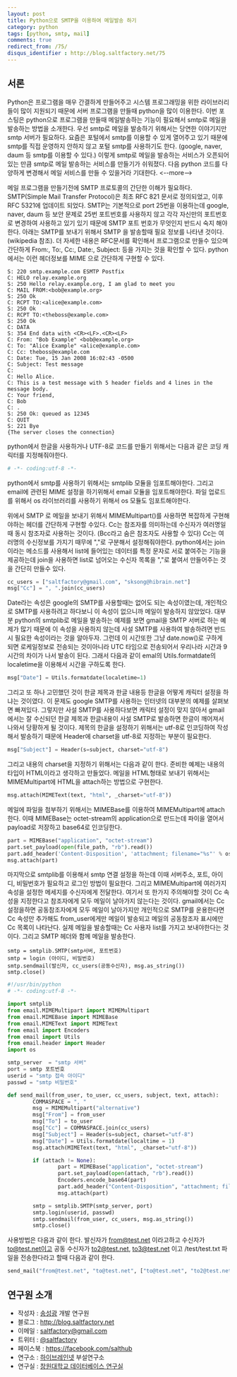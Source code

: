 ```yaml
---
layout: post
title: Python으로 SMTP을 이용하여 메일발송 하기
category: python
tags: [python, smtp, mail]
comments: true
redirect_from: /75/
disqus_identifier : http://blog.saltfactory.net/75
---
```


## 서론

Python은 프로그램을 매우 간결하게 만들어주고 시스템 프로그래밍을 위한 라이브러리들이 많이 지원되기 때문에 서버 프로그램을 만들때 python을 많이 이용한다. 이번 포스팅은 python으로 프로그램을 만들때 메일발송하는 기능이 필요해서 smtp로 메일을 발송하는 방법을 소개한다. 우선 smtp로 메일을 발송하기 위해서는 당연한 이야기지만 smtp 서버가 필요하다.  요즘은 포털에서 smtp를 이용할 수 있게 열어주고 있기 때문에 smtp를 직접 운영하지 안하지 않고 포털 smtp를 사용하기도 한다. (google, naver, daum 등 smtp를 이용할 수 있다.) 이렇게 smtp로 메일을 발송하는 서비스가 오픈되어 있는 만큼 smtp로 메일 발송하는 서비스를 만들기가 쉬워졌다. 다음 python 코드를 다양하게 변경해서 메일 서비스를 만들 수 있을거라 기대한다.
<--more-->

메일 프로그램을 만들기전에 SMTP 프로토콜의 간단한 이해가 필요하다.  SMTP(Simple Mail Transfer Protocol)은 최초 RFC 821 문서로 정의되었고, 이후 RFC 5321에 업데이트 되었다. SMTP는 기본적으로 port 25번을 이용하는데 google, naver, daum 등 보안 문제로 25번 포트번호를 사용하지 않고 각각 자신만의 포트번호로 변경하여 사용하고 있기 있기 때문에 SMTP 포트 번호가 무엇인지 반드시 숙지 해야한다. 아래는 SMTP를 보내기 위해서 SMTP 을 발송할때 필요 정보를 나타낸 것이다.(wikipedia 참조). 더 자세한 내용은 RFC문서를 확인해서 프로그램으로 만들수 있으며 간단하게 From:, To:, Cc:, Date:, Subject: 등을 가지는 것을 확인할 수 있다. python에서는 이런 헤더정보를 MIME 으로 간단하게 구현할 수 있다.

```
S: 220 smtp.example.com ESMTP Postfix
C: HELO relay.example.org
S: 250 Hello relay.example.org, I am glad to meet you
C: MAIL FROM:<bob@example.org>
S: 250 Ok
C: RCPT TO:<alice@example.com>
S: 250 Ok
C: RCPT TO:<theboss@example.com>
S: 250 Ok
C: DATA
S: 354 End data with <CR><LF>.<CR><LF>
C: From: "Bob Example" <bob@example.org>
C: To: "Alice Example" <alice@example.com>
C: Cc: theboss@example.com
C: Date: Tue, 15 Jan 2008 16:02:43 -0500
C: Subject: Test message
C:
C: Hello Alice.
C: This is a test message with 5 header fields and 4 lines in the message body.
C: Your friend,
C: Bob
C: .
S: 250 Ok: queued as 12345
C: QUIT
S: 221 Bye
{The server closes the connection}
```

python에서 한글을 사용하거나 UTF-8로 코드를 만들기 위해서는 다음과 같은 코딩 캐릭터를 지정해줘야한다.

```python
# -*- coding:utf-8 -*-
```

python에서 smtp를 사용하기 위해서는 smtplib 모듈을 임포트해야한다. 그리고 email에 관련된 MIME 설정을 하기위해서 email 모듈을 임포트해야한다. 파일 업로드를 위해서 os 라이브러리를 사용하기 위해서 os 모듈도 임포트해야한다.

위에서 SMTP 로 메일을 보내기 위해서 MIMEMultipart()를 사용하면 복잡하게 구현해야하는 헤더를 간단하게 구현할 수있다.
Cc는 참조자를 의미하는데 수신자가 여러명일 때 동시 참조자로 사용하는 것이다. (Bcc라고 숨은 참조자도 사용할 수 있다)
Cc는 여러명의 수신정보를 가지기 때무에 ","로 구분해서 설정해줘야한다. python에서는 join이라는 메소드를 사용해서 list에 들어있는 데이터를 특정 문자로 서로 붙여주는 기능을 제공하는데 join을 사용하면 list로 넘어오는 수신자 목록을 ","로 붙여서 만들어주는 것을 간단히 만들수 있다.

```python
cc_users = ["saltfactory@gmail.com", "sksong@hibrain.net"]
msg["Cc"] = ", ".join(cc_users)
```

Date라는 속성은 google의 SMTP를 사용할때는 없어도 되는 속성이였는데, 개인적으로 SMTP를 사용하려고 하다보니 이 속성이 없으니까 메일이 발송하지 않았었다. 대부분 python의 smtplib로 메일을 발송하는 예제를 보면 gmail을 SMTP 서버로 하는 예제가 많기 때문에 이 속성을 사용하지 않는데 사설 SMTP를 사용하여 발송하려면 반드시 필요한 속성이라는 것을 알아두자. 그런데 이 시간또한 그냥 date.now()로 구하게 되면 로케일정보로 전송되는 것이아니라 UTC 타임으로 전송되어서 우리나라 시간과 9시간의 차이가 나서 발송이 된다. 그래서 다음과 같이 emal의 Utils.formatdate의 localetime을 이용해서 시간을 구하도록 한다.

```python
msg["Date"] = Utils.formatdate(localetime=1)
```

그리고 또 하나 고민했던 것이 한글 제목과 한글 내용등 한글을 어떻게 캐릭터 설정을 하냐는 것이였다. 이 문제도 google SMTP를 사용하는 인터넷의 대부분의 예제를 살펴보면 빠져있다. 그렇지만 사설 SMTP를 사용하다보면 캐릭터 설정이 맞지 않아서 gmail에서는 잘 수신되던 한글 제목과 한글내용이 사설 SMTP로 발송하면 한글이 깨어져서 나와서 당황하게 될 것이다.
제목의 한글을 설정하기 위해서는 utf-8로 인코딩하여 작성해서 발송하기 때문에 Header에 charset을 utf-8로 지정하는 부분이 필요한다.

```python
msg["Subject"] = Header(s=subject, charset="utf-8")
```

그리고 내용의 charset을 지정하기 위해서는 다음과 같이 한다. 준비한 예제는 내용의 타입이 HTML이라고 생각하고 만들었다. 메일을 HTML형태로 보내기 위해서는 MIMEMultipart에 HTML을 attach하는 방법으로 구현한다.

```python
msg.attach(MIMEText(text, "html", _charset="utf-8"))
```

메일에 파일을 첨부하기 위해서는 MIMEBase를 이용하여 MIMEMultipart에 attach 한다. 이때 MIMEBase는 octet-stream의 application으로 만드는데 파이을 열어서 payload로 저장하고 base64로 인코딩한다.

```python
part = MIMEBase("application", "octet-stream")
part.set_payload(open(file_path, "rb").read())
part.add_header('Content-Disposition', 'attachment; filename="%s"' % os.path.basename(file_path))
msg.attach(part)
```

마지막으로 smtplib를 이용해서 smtp 연결 설정을 하는데 이때 서버주소, 포트, 아이디, 비밀번호가 필요하고 로그인 방법이 필요한다.
그리고 MIMEMultipart에 여러가지 속성을 설정한 메세지를 수신자에게 전달한다. 여기서 또 한가지 주의해야할 것이 Cc 속성을 지정한다고 참조자에게 모두 메일이 날아가지 않는다는 것이다. gmail에서는 Cc 설정을하면 공동참조자에게 모두 메일이 날아가지만 개인적으로 SMTP를 운용한다면 Cc 속성만 추가해도 from_user에게만 메일이 발송되고 메일의 공동참조자 표시에만 Cc 목록이 나타난다. 실제 메일을 발송할때는 Cc 사용자 list를 가지고 보내야한다는 것이다. 그리고 SMTP 헤더와 함께 메일을 발송한다.

```
smtp = smtplib.SMTP(smtp서버, 포트번호)
smtp = login (아이디, 비밀번호)
smtp.sendmail(발신자, cc_users(공동수신자), msg.as_string())
smtp.close()
```

```python
#!/usr/bin/python
# -*- coding:utf-8 -*-

import smtplib
from email.MIMEMultipart import MIMEMultipart
from email.MIMEBase import MIMEBase
from email.MIMEText import MIMEText
from email import Encoders
from email import Utils
from email.header import Header
import os

smtp_server  = "smtp 서버"
port = smtp 포트번호
userid = "smtp 접속 아이디"
passwd = "smtp 비밀번호"

def send_mail(from_user, to_user, cc_users, subject, text, attach):
        COMMASPACE = ", "
        msg = MIMEMultipart("alternative")
        msg["From"] = from_user
        msg["To"] = to_user
        msg["Cc"] = COMMASPACE.join(cc_users)
        msg["Subject"] = Header(s=subject, charset="utf-8")
        msg["Date"] = Utils.formatdate(localtime = 1)
        msg.attach(MIMEText(text, "html", _charset="utf-8"))

        if (attach != None):
                part = MIMEBase("application", "octet-stream")
                part.set_payload(open(attach, "rb").read())
                Encoders.encode_base64(part)
                part.add_header("Content-Disposition", "attachment; filename=\"%s\"" % os.path.basename(attach))
                msg.attach(part)

        smtp = smtplib.SMTP(smtp_server, port)
        smtp.login(userid, passwd)
        smtp.sendmail(from_user, cc_users, msg.as_string())
        smtp.close()
```

사용방법은 다음과 같이 한다. 발신자가 from@test.net 이라고하고 수신자가 to@test.net이고 공동 수신자가 to2@test.net, to3@test.net 이고 /test/test.txt 파일을 전송한다라고 할때 다음과 같이 한다.

```python
send_mail("from@test.net", "to@test.net", ["to@test.net", "to2@test.net", "to3@test.net"], "제목", "내용",  "/test/test.txt")
```

## 연구원 소개

* 작성자 : [송성광](http://about.me/saltfactory) 개발 연구원
* 블로그 : http://blog.saltfactory.net
* 이메일 : [saltfactory@gmail.com](mailto:saltfactory@gmail.com)
* 트위터 : [@saltfactory](https://twitter.com/saltfactory)
* 페이스북 : https://facebook.com/salthub
* 연구소 : [하이브레인넷](http://www.hibrain.net) 부설연구소
* 연구실 : [창원대학교 데이터베이스 연구실](http://dblab.changwon.ac.kr)
